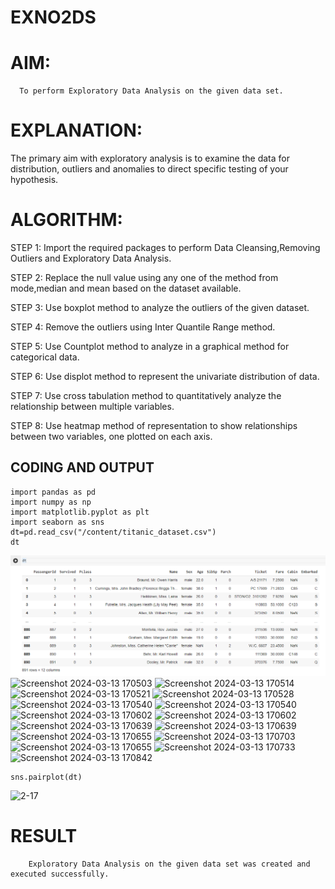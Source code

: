 # EXNO2DS
# AIM:
      To perform Exploratory Data Analysis on the given data set.
      
# EXPLANATION:
  The primary aim with exploratory analysis is to examine the data for distribution, outliers and anomalies to direct specific testing of your hypothesis.
  
# ALGORITHM:
STEP 1: Import the required packages to perform Data Cleansing,Removing Outliers and Exploratory Data Analysis.

STEP 2: Replace the null value using any one of the method from mode,median and mean based on the dataset available.

STEP 3: Use boxplot method to analyze the outliers of the given dataset.

STEP 4: Remove the outliers using Inter Quantile Range method.

STEP 5: Use Countplot method to analyze in a graphical method for categorical data.

STEP 6: Use displot method to represent the univariate distribution of data.

STEP 7: Use cross tabulation method to quantitatively analyze the relationship between multiple variables.

STEP 8: Use heatmap method of representation to show relationships between two variables, one plotted on each axis.

## CODING AND OUTPUT
```
import pandas as pd
import numpy as np
import matplotlib.pyplot as plt
import seaborn as sns
dt=pd.read_csv("/content/titanic_dataset.csv")
dt
```
![](2-1.png)
![Screenshot 2024-03-13 170503](https://github.com/ThangaDeepika/EXNO-2-DS-/assets/125663099/0be336dd-1b09-44ee-baf7-a66f02d1bee6)
![Screenshot 2024-03-13 170514](https://github.com/ThangaDeepika/EXNO-2-DS-/assets/125663099/0581773b-82c4-4269-b6ff-065b072d2fd1)
![Screenshot 2024-03-13 170521](https://github.com/ThangaDeepika/EXNO-2-DS-/assets/125663099/1d0afaf1-14ad-4dd3-97ca-a6081a21b841)
![Screenshot 2024-03-13 170528](https://github.com/ThangaDeepika/EXNO-2-DS-/assets/125663099/25986eb4-415a-4a4d-b620-b9ffde0d9f3a)
![Screenshot 2024-03-13 170540](https://github.com/ThangaDeepika/EXNO-2-DS-/assets/125663099/f380b495-ad5c-4602-ac34-bd912bb249f8)
![Screenshot 2024-03-13 170540](https://github.com/ThangaDeepika/EXNO-2-DS-/assets/125663099/f380b495-ad5c-4602-ac34-bd912bb249f8)
![Screenshot 2024-03-13 170602](https://github.com/ThangaDeepika/EXNO-2-DS-/assets/125663099/303b7836-4abb-4967-a4a8-cec72ddd2fb6)
![Screenshot 2024-03-13 170602](https://github.com/ThangaDeepika/EXNO-2-DS-/assets/125663099/9925f321-88dd-4c57-b194-bf9b9031251c)
![Screenshot 2024-03-13 170639](https://github.com/ThangaDeepika/EXNO-2-DS-/assets/125663099/bd66d412-cd20-4de7-a63a-5111f0f06bb9)
![Screenshot 2024-03-13 170639](https://github.com/ThangaDeepika/EXNO-2-DS-/assets/125663099/bd66d412-cd20-4de7-a63a-5111f0f06bb9)
![Screenshot 2024-03-13 170655](https://github.com/ThangaDeepika/EXNO-2-DS-/assets/125663099/f1cf0adc-da15-49de-8417-7551ea2567c0)
![Screenshot 2024-03-13 170703](https://github.com/ThangaDeepika/EXNO-2-DS-/assets/125663099/c1d63572-578c-4cd2-9b4c-c7f1266d990e)
![Screenshot 2024-03-13 170655](https://github.com/ThangaDeepika/EXNO-2-DS-/assets/125663099/5e3b16c3-3142-4ddc-bba9-e3610429ff9c)
![Screenshot 2024-03-13 170733](https://github.com/ThangaDeepika/EXNO-2-DS-/assets/125663099/bfb40d89-de55-4d8d-aad5-191538e065eb)
![Screenshot 2024-03-13 170842](https://github.com/ThangaDeepika/EXNO-2-DS-/assets/125663099/127fb422-596c-4021-9471-475f4ead16dc)
```
sns.pairplot(dt)
```
![2-17](https://github.com/ThangaDeepika/EXNO-2-DS-/assets/125663099/e4d5f598-f11d-450c-9bd1-2556415ad53c)

# RESULT
        Exploratory Data Analysis on the given data set was created and executed successfully.
